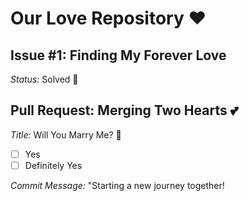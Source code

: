 # Our Love Repository ❤  
## Issue #1: Finding My Forever Love  
*Status:* Solved 🎉  

## Pull Request: Merging Two Hearts 💕  
*Title:* Will You Marry Me? 💍  

- [ ] Yes  
- [ ] Definitely Yes  

*Commit Message:* "Starting a new journey together!

